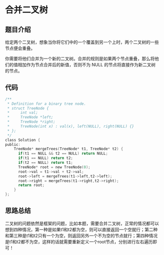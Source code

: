 # 合并二叉树

## 题目介绍

给定两个二叉树，想象当你将它们中的一个覆盖到另一个上时，两个二叉树的一些节点便会重叠。<br>

你需要将他们合并为一个新的二叉树。合并的规则是如果两个节点重叠，那么将他们的值相加作为节点合并后的新值，否则不为 NULL 的节点将直接作为新二叉树的节点。<br>

## 代码

```c
/**
 * Definition for a binary tree node.
 * struct TreeNode {
 *     int val;
 *     TreeNode *left;
 *     TreeNode *right;
 *     TreeNode(int x) : val(x), left(NULL), right(NULL) {}
 * };
 */
class Solution {
public:
    TreeNode* mergeTrees(TreeNode* t1, TreeNode* t2) {
      if(t1 == NULL && t2 == NULL) return NULL;
      if(t1 == NULL) return t2;
      if(t2 == NULL) return t1;
      TreeNode* root = new TreeNode(0);
      root->val = t1->val + t2->val;
      root->left = mergeTrees(t1->left,t2->left);
      root->right = mergeTrees(t1->right,t2->right);
      return root;
    }
};
```

## 思路总结

二叉树的问题依然是框架的问题，比如本题，需要合并二叉树，正常的情况都可以想到四种情况，第一种是如果t1和t2都为空，则可以直接返回一个空就行；第二种和第三种是t1和t2只有一个为空，则返回另外一个不为空的节点就行；第四种情况是t1和t2都不为空，这样的话就需要重新定义一个root节点，分别进行左右遍历即可！